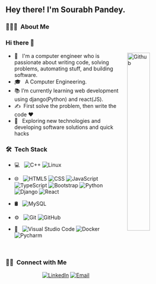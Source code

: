 <h2> Hey there! I'm Sourabh Pandey.</h2>

<h3> 👨🏻‍💻 &nbsp;About Me </h3>

### Hi there 👋

<img width="35%" align="right" alt="Github" src="https://user-images.githubusercontent.com/48678280/88862734-4903af80-d201-11ea-968b-9c939d88a37c.gif" />

- 🤔 &nbsp; I'm a computer engineer who is passionate about writing code, solving problems, automating stuff, and building software.
- 🎓 &nbsp; A Computer Engineering.
- 📚 I’m currently learning web development using django(Python) and react(JS).
- ✍️ &nbsp;First solve the problem, then write the code ❤️
- 🌱 &nbsp; Exploring new technologies and developing software solutions and quick hacks

<h3> 🛠 &nbsp;Tech Stack</h3>

- 💻 &nbsp;
  ![C++](https://img.shields.io/badge/-C++-333333?style=flat&logo=C%2B%2B&logoColor=00599C)
  ![Linux](https://img.shields.io/badge/-Linux-333333?style=flat&logo=Linux)
  
- 🌐 &nbsp;
  ![HTML5](https://img.shields.io/badge/-HTML5-333333?style=flat&logo=HTML5)
  ![CSS](https://img.shields.io/badge/-CSS-333333?style=flat&logo=CSS3&logoColor=1572B6)
  ![JavaScript](https://img.shields.io/badge/-JavaScript-333333?style=flat&logo=javascript)
  ![TypeScript](https://img.shields.io/badge/-TypeScript-333333?style=flat&logo=Typescript)
  ![Bootstrap](https://img.shields.io/badge/-Bootstrap-333333?style=flat&logo=bootstrap&logoColor=563D7C)
  ![Python](https://img.shields.io/badge/Python-3776AB?style=for-the-badge&logo=python&logoColor=white)
  ![Django](https://img.shields.io/badge/Django-092E20?style=for-the-badge&logo=django&logoColor=white)
  ![React](https://img.shields.io/badge/-React-333333?style=flat&logo=react)
- 🛢 &nbsp;
  ![MySQL](https://img.shields.io/badge/-MySQL-333333?style=flat&logo=mysql)
- ⚙️ &nbsp;
  ![Git](https://img.shields.io/badge/-Git-333333?style=flat&logo=git)
  ![GitHub](https://img.shields.io/badge/-GitHub-333333?style=flat&logo=github)
- 🔧 &nbsp;
  ![Visual Studio Code](https://img.shields.io/badge/-Visual%20Studio%20Code-333333?style=flat&logo=visual-studio-code&logoColor=007ACC)
  ![Docker](https://img.shields.io/badge/-Docker-333333?style=flat&logo=Docker)
  ![Pycharm](https://img.shields.io/badge/PyCharm-000000.svg?&style=for-the-badge&logo=PyCharm&logoColor=white)




<br/>

<h3> 🤝🏻 &nbsp;Connect with Me </h3>

<p align="center">
<a href="https://www.linkedin.com/in/sourabh-pandey-20160a169/"><img alt="LinkedIn" src="https://img.shields.io/badge/LinkedIn-Sourabh%20Pandey-blue?style=flat-square&logo=linkedin"></a>
<a href="mailto:sourabh509511@gmail.com"><img alt="Email" src="https://img.shields.io/badge/Email-sourabh509511@gmail.com-blue?style=flat-square&logo=gmail"></a>
</p>
